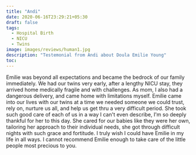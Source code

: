 ```yaml
---
title: "Andi"
date: 2020-06-16T23:29:21+05:30
draft: false
tags:
  - Hospital Birth
  - NICU
  - Twins
image: images/reviews/human1.jpg
description: "Testemonial from Andi about Doula Emilie Young"
toc:
---
```


Emilie was beyond all expectations and became the bedrock of our family immediately. We had our twins very early, after a lengthy NICU stay, they arrived home medically fragile and with challenges. As mom, I also had a dangerous delivery, and came home with limitations myself. Emilie came into our lives with our twins at a time we needed someone we could trust, rely on, nurture us all, and help us get thru a very difficult period. She took such good care of each of us in a way I can't even describe, I'm so deeply thankful for her to this day. She cared for our babies like they were her own, tailoring her approach to their individual needs, she got through difficult nights with such grace and fortitude. I truly wish I could have Emilie in my life in all ways. I cannot recommend Emilie enough to take care of the little people most precious to you.